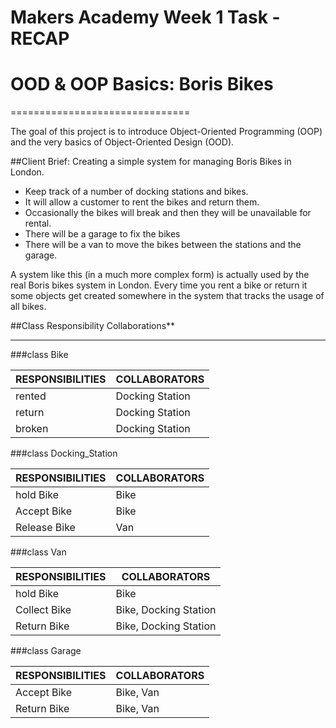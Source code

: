 Makers Academy Week 1 Task - RECAP
==================================

# OOD & OOP Basics: Boris Bikes
===============================

The goal of this project is to introduce Object-Oriented Programming (OOP) and the very basics of Object-Oriented Design (OOD).

##Client Brief:
Creating a simple system for managing Boris Bikes in London. 
- Keep track of a number of docking stations and bikes. 
- It will allow a customer to rent the bikes and return them. 
- Occasionally the bikes will break and then they will be unavailable for rental. 
- There will be a garage to fix the bikes 
- There will be a van to move the bikes between the stations and the garage.

A system like this (in a much more complex form) is actually used by the real Boris bikes system in London. Every time you rent a bike or return it some objects get created somewhere in the system that tracks the usage of all bikes.

##Class Responsibility Collaborations**
***************************************

###class Bike

| RESPONSIBILITIES      | COLLABORATORS         |
|-----------------------|-----------------------|
| rented                | Docking Station       |
| return                | Docking Station       |
| broken                | Docking Station       |


###class Docking_Station

| RESPONSIBILITIES       | COLLABORATORS        |
|------------------------|----------------------|
| hold Bike              | Bike                 |
| Accept Bike            | Bike                 |
| Release Bike           | Van                  |


###class Van

| RESPONSIBILITIES       | COLLABORATORS        |
|------------------------|----------------------|
| hold Bike              | Bike                 |
| Collect Bike           | Bike, Docking Station|
| Return Bike            | Bike, Docking Station|

###class Garage

| RESPONSIBILITIES       | COLLABORATORS        |
|------------------------|----------------------|
| Accept  Bike           | Bike, Van            |
| Return Bike            | Bike, Van            | 
